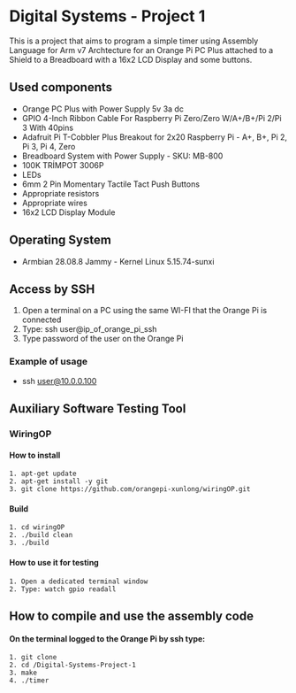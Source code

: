 # Digital Systems - Project 1
This is a project that aims to program a simple timer using Assembly Language for Arm v7 Archtecture for an Orange Pi PC Plus attached to a Shield to a Breadboard with a 16x2 LCD Display and some buttons.

## Used components

  * Orange PC Plus with Power Supply 5v 3a dc
  * GPIO 4-Inch Ribbon Cable For Raspberry Pi Zero/Zero W/A+/B+/Pi 2/Pi 3 With 40pins
  * Adafruit Pi T-Cobbler Plus Breakout for 2x20 Raspberry Pi - A+, B+, Pi 2, Pi 3, Pi 4, Zero
  * Breadboard System with Power Supply - SKU: MB-800
  * 100K TRİMPOT 3006P
  * LEDs
  * 6mm 2 Pin Momentary Tactile Tact Push Buttons
  * Appropriate resistors
  * Appropriate wires
  * 16x2 LCD Display Module
  
## Operating System

 * Armbian 28.08.8 Jammy - Kernel Linux 5.15.74-sunxi

## Access by SSH

 1. Open a terminal on a PC using the same WI-FI that the Orange Pi is connected
 2. Type: ssh user@ip_of_orange_pi_ssh
 3. Type password of the user on the Orange Pi
 
 ### Example of usage
  * ssh user@10.0.0.100

## Auxiliary Software Testing Tool

 ### WiringOP
   #### How to install
    1. apt-get update
    2. apt-get install -y git
    3. git clone https://github.com/orangepi-xunlong/wiringOP.git
   #### Build
    1. cd wiringOP
    2. ./build clean
    3. ./build 
   #### How to use it for testing
    1. Open a dedicated terminal window
    2. Type: watch gpio readall
    
    
## How to compile and use the assembly code
   #### On the terminal logged to the Orange Pi by ssh type:
    1. git clone 
    2. cd /Digital-Systems-Project-1
    3. make
    4. ./timer



